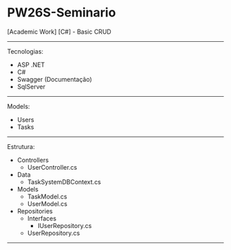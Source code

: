 # PW26S-Seminario

[Academic Work] [C#] - Basic CRUD

---

Tecnologias:

- ASP .NET
- C#
- Swagger (Documentação)
- SqlServer

---

Models:

- Users
- Tasks

---

Estrutura:

- Controllers
  - UserController.cs
- Data
  - TaskSystemDBContext.cs
- Models
  - TaskModel.cs
  - UserModel.cs
- Repositories
  - Interfaces
    - IUserRepository.cs
  - UserRepository.cs

---

